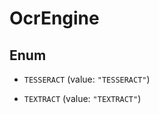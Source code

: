 

# OcrEngine

## Enum


* `TESSERACT` (value: `"TESSERACT"`)

* `TEXTRACT` (value: `"TEXTRACT"`)



